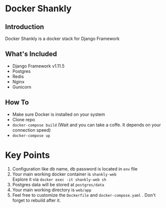 # Docker Shankly

## Introduction
Docker Shankly is a docker stack for Django Framework

## What's Included
- Django Framework v1.11.5
- Postgres
- Redis
- Nginx
- Gunicorn

## How To
- Make sure Docker is installed on your system
- Clone repo
- `docker-compose build` (Wait and you can take a coffe. It depends on your connection speed)
- `docker-compose up`

# Key Points
1. Configuration like db name, db password is located in `env` file
2. Your main working docker container is `shankly-web`  
   Explore it via `docker exec -it shankly-web sh`
3. Postgres data will be stored at `postgres/data`
4. Your main working directory is `web/app`
5. Feel free to customize the `Dockerfile` and `docker-compose.yaml` . Don't forget to rebuild after it.